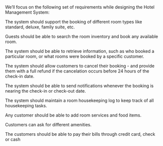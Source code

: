 We’ll focus on the following set of requirements while designing the Hotel Management System:

The system should support the booking of different room types like standard, deluxe, family suite, etc.

Guests should be able to search the room inventory and book any available room.

The system should be able to retrieve information, such as who booked a particular room, or what rooms were booked by a specific customer.

The system should allow customers to cancel their booking - and provide them with a full refund if the cancelation occurs before 24 hours of the check-in date.

The system should be able to send notifications whenever the booking is nearing the check-in or check-out date.

The system should maintain a room housekeeping log to keep track of all housekeeping tasks.

Any customer should be able to add room services and food items.

Customers can ask for different amenities.

The customers should be able to pay their bills through credit card, check or cash